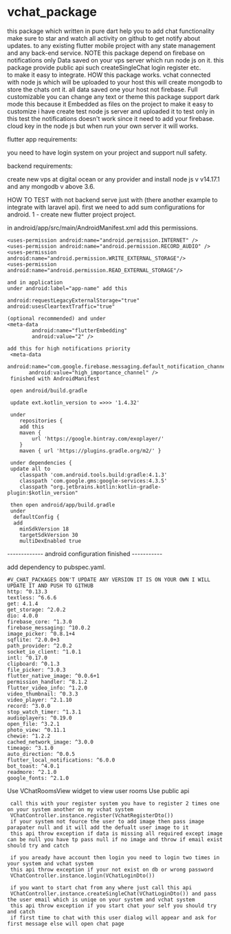 # vchat_package
this package which written in pure dart help you to add chat functionality  
make sure to star and watch all activity on github to get notify about updates. 
to any existing flutter mobile project with any state management and any back-end service. 
NOTE this package depend on firebase on notifications only Data saved on your vps server which run node js on it. 
this package provide public api such createSingleChat login register etc.  
to make it easy to integrate. 
HOW this package works. 
vchat connected with node js which will be uploaded to your host this will create mongodb to store the chats ont it. 
all data saved one your host not firebase. 
Full customizable you can change  any text or theme this package support dark mode this because it Embedded as files on the project to make it easy to customize
i have create test node js server and uploaded it to test only in this test the notifications doesn't work since it need to add your firebase. 
cloud key in the node js but when run your own server it will works. 

flutter app requirements:  

you need to have login system on your project and support null safety. 

backend requirements:

create new vps at digital ocean or any provider and install node js v v14.17.1 and any mongodb v above 3.6. 

HOW TO TEST with not backend serve just with  (there another example to integrate with laravel api). 
first we need to add sum configurations for android. 
1 - create new flutter project project. 

in android/app/src/main/AndroidManifest.xml add this permissions. 

    <uses-permission android:name="android.permission.INTERNET" />
    <uses-permission android:name="android.permission.RECORD_AUDIO" />
    <uses-permission android:name="android.permission.WRITE_EXTERNAL_STORAGE"/>
    <uses-permission android:name="android.permission.READ_EXTERNAL_STORAGE"/>

    and in application
    under android:label="app-name" add this 
    
    android:requestLegacyExternalStorage="true"
    android:usesCleartextTraffic="true"
    
    (optional recommended) and under
    <meta-data
            android:name="flutterEmbedding"
            android:value="2" />

    add this for high notifications priority
     <meta-data
           android:name="com.google.firebase.messaging.default_notification_channel_id"
           android:value="high_importance_channel" />
     finished with AndroidManifest      
     
     open android/build.gradle
     
     update ext.kotlin_version to =>>> '1.4.32'
     
     under 
        repositories { 
        add this 
        maven {
            url 'https://google.bintray.com/exoplayer/'
        }
        maven { url 'https://plugins.gradle.org/m2/' }
        
     under dependencies {
     update all to  
        classpath 'com.android.tools.build:gradle:4.1.3'
        classpath 'com.google.gms:google-services:4.3.5'
        classpath "org.jetbrains.kotlin:kotlin-gradle-plugin:$kotlin_version"
        
     then open android/app/build.gradle  
     under 
      defaultConfig {
      add 
        minSdkVersion 18
        targetSdkVersion 30
        multiDexEnabled true 
        
  -------------   android configuration finished   -----------  
  
  add dependency to pubspec.yaml. 
  ```
  #V_CHAT_PACKAGES DON'T UPDATE ANY VERSION IT IS ON YOUR OWN I WILL UPDATE IT AND PUSH TO GITHUB
  http: ^0.13.3
  textless: ^6.6.6
  get: 4.1.4
  get_storage: ^2.0.2
  dio: 4.0.0
  firebase_core: ^1.3.0
  firebase_messaging: ^10.0.2
  image_picker: ^0.8.1+4
  sqflite: ^2.0.0+3
  path_provider: ^2.0.2
  socket_io_client: ^1.0.1
  intl: ^0.17.0
  clipboard: ^0.1.3
  file_picker: ^3.0.3
  flutter_native_image: ^0.0.6+1
  permission_handler: ^8.1.2
  flutter_video_info: ^1.2.0
  video_thumbnail: ^0.3.3
  video_player: ^2.1.10
  record: ^3.0.0
  stop_watch_timer: ^1.3.1
  audioplayers: ^0.19.0
  open_file: ^3.2.1
  photo_view: ^0.11.1
  chewie: ^1.2.2
  cached_network_image: ^3.0.0
  timeago: ^3.1.0
  auto_direction: ^0.0.5
  flutter_local_notifications: ^6.0.0
  bot_toast: ^4.0.1
  readmore: ^2.1.0
  google_fonts: ^2.1.0
  ```
Use VChatRoomsView widget to view user rooms 
Use public api 
```
 call this with your register system you have to register 2 times one on your system another on my vchat system
 VChatController.instance.register(VchatRegisterDto())
 if your system not fource the user to add image then pass image parapater null and it will add the defualt user image to it
 this api throw exception if data is missing all required except image can be null you have tp pass null if no image and throw if email exist  should try and catch 

 if you aready have account then login you need to login two times in your system and vchat system 
 this api throw exception if your not exist on db or wrong password 
 VChatController.instance.login(VChatLoginDto())

 if you want to start chat from any where just call this api 
 VChatController.instance.createSingleChat(VChatLoginDto()) and pass the user email which is uniqe on your system and vchat system 
 this api throw exception if you start chat your self you should try and catch 
 if first time to chat with this user dialog will appear and ask for first message else will open chat page 
 

```
